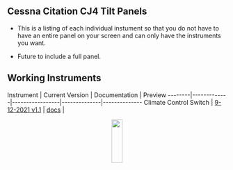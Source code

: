 ## Cessna Citation CJ4 Tilt Panels
- This is a listing of each individual instument so that you do not have to have an entire panel on your screen and can only have the instruments you want. 

- Future to include a full panel.


## Working Instruments
 Instrument | Current Version | Documentation | Preview
--------|-------------|-----------------|--------------|--------------
Climate Control Switch | [9-12-2021 v1.1](https://github.com/Simstrumentation/Air-Manager/blob/main/Instruments/Cessena_Citation_CJ4/CJ4-Tilt_Panel/CJ4-Climate_Controls/Cessna_Citation_CJ4-Climate_Control_Switch.siff?raw=true) | [docs](https://github.com/Simstrumentation/Air-Manager/tree/main/Instruments/Cessena_Citation_CJ4/CJ4-Tilt_Panel/CJ4-Climate_Controls/) | <p align="center"><img src="https://github.com/Simstrumentation/Air-Manager/blob/main/Instruments/Cessena_Citation_CJ4/CJ4-Tilt_Panel/CJ4-Climate_Controls/f90941ea-f1d4-43ad-09d9-794be2092d77/preview.png?raw=true" width="25" height="100"> </p>
